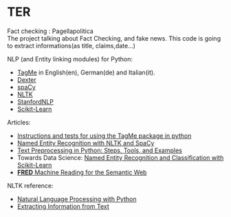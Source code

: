 # TER
Fact checking : Pagellapolitica   
The project talking about Fact Checking, and fake news. This code is going to extract informations(as title, claims,date...)   
 
NLP (and Entity linking modules) for Python:

- [TagMe](https://tagme.d4science.org/tagme/) in English(en), German(de) and Italian(it).
- [Dexter](http://dexter.isti.cnr.it/)
- [spaCy](https://spacy.io/)
- [NLTK](https://www.nltk.org/)
- [StanfordNLP](https://stanfordnlp.github.io/stanfordnlp/)
- [Scikit-Learn](https://scikit-learn.org/stable/)

Articles:   
- [Instructions and tests for using the TagMe package in python](http://www.programmersought.com/article/7320856236/)
- [Named Entity Recognition with NLTK and SpaCy](https://towardsdatascience.com/named-entity-recognition-with-nltk-and-spacy-8c4a7d88e7da)   
- [Text Preprocessing in Python: Steps, Tools, and Examples](https://medium.com/@datamonsters/text-preprocessing-in-python-steps-tools-and-examples-bf025f872908)   
- Towards Data Science: [Named Entity Recognition and Classification with Scikit-Learn](https://towardsdatascience.com/named-entity-recognition-and-classification-with-scikit-learn-f05372f07ba2)
- [**FRED** Machine Reading for the Semantic Web](http://wit.istc.cnr.it/stlab-tools/fred/)



NLTK reference:   
- [Natural Language Processing with Python](http://www.nltk.org/book/)   
- [Extracting Information from Text](http://www.nltk.org/book/ch07.html#information-extraction-architecture)   


